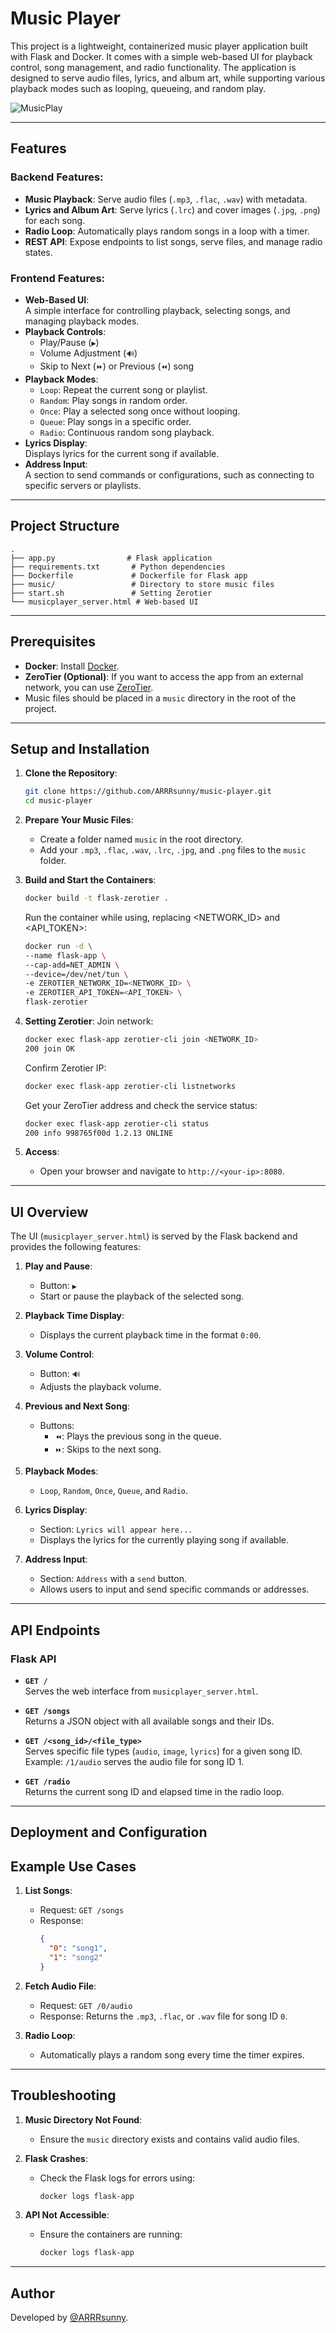 # Music Player

This project is a lightweight, containerized music player application built with Flask and Docker. It comes with a simple web-based UI for playback control, song management, and radio functionality. The application is designed to serve audio files, lyrics, and album art, while supporting various playback modes such as looping, queueing, and random play.

![MusicPlay](https://github.com/ARRRsunny/music-player/blob/main/assets/image.png)

---

## Features

### Backend Features:
- **Music Playback**: Serve audio files (`.mp3`, `.flac`, `.wav`) with metadata.
- **Lyrics and Album Art**: Serve lyrics (`.lrc`) and cover images (`.jpg`, `.png`) for each song.
- **Radio Loop**: Automatically plays random songs in a loop with a timer.
- **REST API**: Expose endpoints to list songs, serve files, and manage radio states.

### Frontend Features:
- **Web-Based UI**:  
  A simple interface for controlling playback, selecting songs, and managing playback modes.
- **Playback Controls**:
  - Play/Pause (`▶️`)
  - Volume Adjustment (`🔊`)
  - Skip to Next (`⏩`) or Previous (`⏪`) song
- **Playback Modes**:  
  - `Loop`: Repeat the current song or playlist.
  - `Random`: Play songs in random order.
  - `Once`: Play a selected song once without looping.
  - `Queue`: Play songs in a specific order.
  - `Radio`: Continuous random song playback.
- **Lyrics Display**:  
  Displays lyrics for the current song if available.
- **Address Input**:  
  A section to send commands or configurations, such as connecting to specific servers or playlists.

---

## Project Structure

```
.
├── app.py                # Flask application
├── requirements.txt       # Python dependencies
├── Dockerfile             # Dockerfile for Flask app
├── music/                 # Directory to store music files
├── start.sh               # Setting Zerotier
└── musicplayer_server.html # Web-based UI
```

---

## Prerequisites

- **Docker**: Install [Docker](https://www.docker.com/get-started).
- **ZeroTier (Optional)**: If you want to access the app from an external network, you can use [ZeroTier](https://www.zerotier.com/).
- Music files should be placed in a `music` directory in the root of the project.

---

## Setup and Installation

1. **Clone the Repository**:

   ```bash
   git clone https://github.com/ARRRsunny/music-player.git
   cd music-player
   ```

2. **Prepare Your Music Files**:
   - Create a folder named `music` in the root directory.
   - Add your `.mp3`, `.flac`, `.wav`, `.lrc`, `.jpg`, and `.png` files to the `music` folder.


3. **Build and Start the Containers**:

   ```bash
   docker build -t flask-zerotier .
   ```
   Run the container while using, replacing <NETWORK_ID> and <API_TOKEN>:
   ```bash
   docker run -d \
   --name flask-app \
   --cap-add=NET_ADMIN \
   --device=/dev/net/tun \
   -e ZEROTIER_NETWORK_ID=<NETWORK_ID> \
   -e ZEROTIER_API_TOKEN=<API_TOKEN> \
   flask-zerotier
   ```
4. **Setting Zerotier**:
   Join network:
   ```bash
   docker exec flask-app zerotier-cli join <NETWORK_ID>
   200 join OK
   ```
   Confirm Zerotier IP:
   ```bash
   docker exec flask-app zerotier-cli listnetworks
   ```
   Get your ZeroTier address and check the service status:
   ```bash
   docker exec flask-app zerotier-cli status
   200 info 998765f00d 1.2.13 ONLINE
   ```

5. **Access**:
   - Open your browser and navigate to `http://<your-ip>:8080`.

---

## UI Overview

The UI (`musicplayer_server.html`) is served by the Flask backend and provides the following features:

1. **Play and Pause**:  
   - Button: `▶️`  
   - Start or pause the playback of the selected song.

2. **Playback Time Display**:  
   - Displays the current playback time in the format `0:00`.

3. **Volume Control**:  
   - Button: `🔊`  
   - Adjusts the playback volume.

4. **Previous and Next Song**:  
   - Buttons:  
     - `⏪`: Plays the previous song in the queue.  
     - `⏩`: Skips to the next song.

5. **Playback Modes**:  
   - `Loop`, `Random`, `Once`, `Queue`, and `Radio`.

6. **Lyrics Display**:  
   - Section: `Lyrics will appear here...`  
   - Displays the lyrics for the currently playing song if available.

7. **Address Input**:  
   - Section: `Address` with a `send` button.  
   - Allows users to input and send specific commands or addresses.

---

## API Endpoints

### Flask API

- **`GET /`**  
  Serves the web interface from `musicplayer_server.html`.

- **`GET /songs`**  
  Returns a JSON object with all available songs and their IDs.

- **`GET /<song_id>/<file_type>`**  
  Serves specific file types (`audio`, `image`, `lyrics`) for a given song ID.  
  Example: `/1/audio` serves the audio file for song ID 1.

- **`GET /radio`**  
  Returns the current song ID and elapsed time in the radio loop.

---

## Deployment and Configuration

## Example Use Cases

1. **List Songs**:
   - Request: `GET /songs`
   - Response:  
     ```json
     {
       "0": "song1",
       "1": "song2"
     }
     ```

2. **Fetch Audio File**:
   - Request: `GET /0/audio`
   - Response: Returns the `.mp3`, `.flac`, or `.wav` file for song ID `0`.

3. **Radio Loop**:
   - Automatically plays a random song every time the timer expires.

---

## Troubleshooting

1. **Music Directory Not Found**:
   - Ensure the `music` directory exists and contains valid audio files.

2. **Flask Crashes**:
   - Check the Flask logs for errors using:
     ```bash
     docker logs flask-app
     ```

3. **API Not Accessible**:
   - Ensure the containers are running:
     ```bash
     docker logs flask-app
     ```

---


## Author

Developed by [@ARRRsunny](https://github.com/ARRRsunny).
